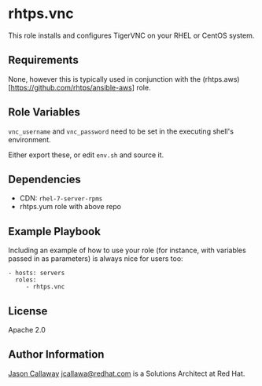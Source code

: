 rhtps.vnc
=========

This role installs and configures TigerVNC on your RHEL or CentOS system.

Requirements
------------

None, however this is typically used in conjunction with the (rhtps.aws)[https://github.com/rhtps/ansible-aws] role.

Role Variables
--------------

```vnc_username``` and ```vnc_password``` need to be set in the executing shell's environment.

Either export these, or edit ```env.sh``` and source it.

Dependencies
------------

* CDN: ```rhel-7-server-rpms```
* rhtps.yum role with above repo

Example Playbook
----------------

Including an example of how to use your role (for instance, with variables passed in as parameters) is always nice for users too:

    - hosts: servers
      roles:
         - rhtps.vnc

License
-------

Apache 2.0

Author Information
------------------

[Jason Callaway](https://github.com/jason-callaway) <jcallawa@redhat.com> is a Solutions Architect at Red Hat. 
